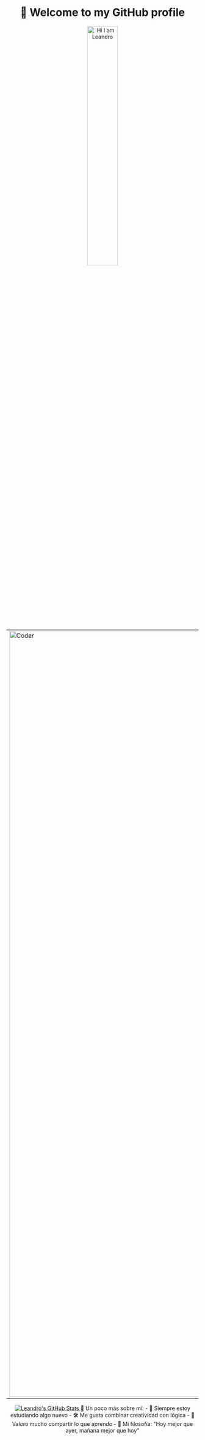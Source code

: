 <h1 align="center">🚀 Welcome to my GitHub profile</h1>

<!-- Encabezado animado -->
<p  align="center">
  <img src="https://readme-typing-svg.demolab.com?font=Fira+Code&pause=1000&color=F71313&width=435&lines=Hi+there+my+name+is+Leandro+!+!+!" width="40%" alt="Hi I am Leandro" />
</p>

<table align="center">
  <tr>
    <td>
      <img src="https://camo.githubusercontent.com/d1e9733ec79822bcadf8b9a1035840ee511e2f022fe9f652cc163db23dc171d3/68747470733a2f2f6d656469612e67697068792e636f6d2f6d656469612f53576f536b4e36447854737a71494b4571762f67697068792e676966" width="2000px" alt="Coder" />
    </td>
    <td>
      <p><strong>Hola! Soy Leandro 👋 </strong>
        <br>Un eterno aprendiz apasionado por el mundo de la informática 💻.  
        <br>Actualmente soy **Analsita de Sistemas** pero tambien me dedico al **Desarrollo Web** como Freelance, estoy dando mis primeros pasos en el fascinante universo de la **ciberseguridad** 🔐.
        <br>Siempre estoy buscando nuevos desafíos que me permitan crecer.
        <br>Disfruto resolver problemas, automatizar tareas y crear cosas que funcionen y se vean bien.  
        <br>Me motiva la idea de que siempre hay algo nuevo por aprender, una herramienta por descubrir o un sistema por romper (éticamente, claro 😉)
      </p>
    </td>
  </tr>
</table>
<p  align="center">
  <a href="https://github.com/gutierrezle">
    <img src="https://github-readme-stats.vercel.app/api?username=gutierrezle&hide_border=true&show_icons=true" alt="Leandro's GitHub Stats">
  </a>
  🚀 Un poco más sobre mí:
- 🧠 Siempre estoy estudiando algo nuevo
- 🛠️ Me gusta combinar creatividad con lógica
- 💬 Valoro mucho compartir lo que aprendo
- 🌱 Mi filosofía: "Hoy mejor que ayer, mañana mejor que hoy"

</p>

